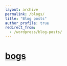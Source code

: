 ```yaml
---
layout: archive
permalink: /blogs/
title: "Blog posts"
author_profile: true
redirect_from:
  - /wordpress/blog-posts/
---
```


# [bogs](https://blog.csdn.net/qd1813100174/article/details/128604858)